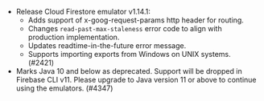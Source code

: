 - Release Cloud Firestore emulator v1.14.1:
  - Adds support of x-goog-request-params http header for routing.
  - Changes `read-past-max-staleness` error code to align with production
    implementation.
  - Updates readtime-in-the-future error message.
  - Supports importing exports from Windows on UNIX systems. (#2421)
- Marks Java 10 and below as deprecated. Support will be dropped in Firebase CLI v11. Please upgrade to Java version 11 or above to continue using the emulators. (#4347)